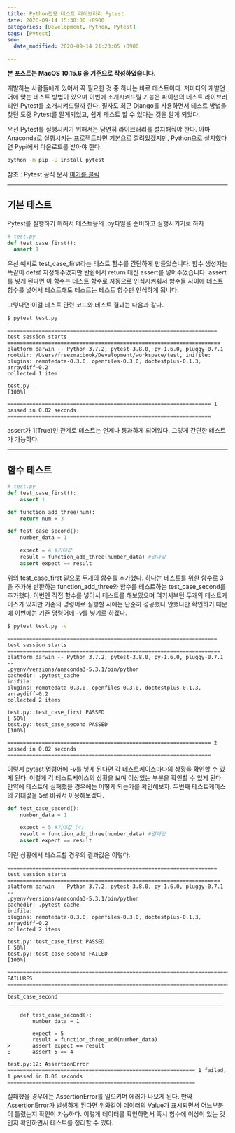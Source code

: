 ```yaml
---
title: Python전용 테스트 라이브러리 Pytest
date: 2020-09-14 15:30:00 +0900
categories: [Development, Python, Pytest]
tags: [Pytest]
seo:
  date_modified: 2020-09-14 21:23:05 +0900

---
```




**본 포스트는 MacOS 10.15.6 을 기준으로 작성하였습니다.**

개발하는 사람들에게 있어서 꼭 필요한 것 중 하나는 바로 테스트이다. 저마다의 개발언어에 맞는 테스트 방법이 있으며 이번에 소개시켜드릴 기능은 파이썬의 테스트 라이브러리인 Pytest를 소개시켜드릴까 한다. 필자도 최근 Django를 사용하면서 테스트 방법을 찾던 도중 Pytest를 알게되었고, 쉽게 테스트 할 수 있다는 것을 알게 되었다.

우선 Pytest를 실행시키기 위해서는 당연히 라이브러리를 설치해줘야 한다. 아마 Anaconda로 실행시키는 프로젝트라면 기본으로 깔려있겠지만, Python으로 설치했다면 Pypi에서 다운로드를 받아야 한다.

```sh
python -m pip -U install pytest
```

참조 : Pytest 공식 문서 [여기를 클릭](https://docs.pytest.org/en/latest/contents.html)

------

## 기본 테스트

Pytest를 실행하기 위해서 테스트용의 .py파일을 준비하고 실행시키기로 하자

```python
# test.py
def test_case_first():
  assert 1
```

우선 예시로 test_case_first라는 테스트 함수를 간단하게 만들었습니다. 함수 생성자는 똑같이 def로 지정해주었지만 반환에서 return 대신 assert를 넣어주었습니다. assert를 넣게 된다면 이 함수는 테스트 함수로 자동으로 인식시켜줘서 함수들 사이에 테스트 함수를 넣어서 테스트해도 테스트는 테스트 함수만 인식하게 됩니다.

그렇다면 이걸 테스트 관련 코드와 테스트 결과는 다음과 같다.

```sh
$ pytest test.py
```

```
=================================================================== test session starts ====================================================================
platform darwin -- Python 3.7.2, pytest-3.8.0, py-1.6.0, pluggy-0.7.1
rootdir: /Users/freezmacbook/Development/workspace/test, inifile:
plugins: remotedata-0.3.0, openfiles-0.3.0, doctestplus-0.1.3, arraydiff-0.2
collected 1 item                                                                                                                                           

test.py .                                                                                                                                            [100%]

================================================================= 1 passed in 0.02 seconds =================================================================
```

assert가 1(True)인 관계로 테스트는 언제나 통과하게 되어있다. 그렇게 간단한 테스트가 가능하다.

------

## 함수 테스트

```python
# test.py
def test_case_first():
    assert 1

def function_add_three(num):
    return num + 3

def test_case_second():
    number_data = 1

    expect = 4 #기대값
    result = function_add_three(number_data) #결과값
    assert expect == result
```

 위의 test_case_first 밑으로 두개의 함수를 추가했다. 하나는 테스트를 위한 함수로 3을 추가해 반환하는 function_add_three와 함수를 테스트하는 test_case_second를 추가했다. 이번엔 직접 함수를 넣어서 테스트를 해보았으며 여기서부턴 두개의 테스트케이스가 있지만 기존의 명령어로 실행할 시에는 단순히 성공했나 안했나만 확인하기 때문에 이번에는 기존 명령어에 *-v*를 넣기로 하겠다.

```sh
$ pytest test.py -v
```

```
=================================================================== test session starts ====================================================================
platform darwin -- Python 3.7.2, pytest-3.8.0, py-1.6.0, pluggy-0.7.1 -- 
.pyenv/versions/anaconda3-5.3.1/bin/python
cachedir: .pytest_cache
inifile:
plugins: remotedata-0.3.0, openfiles-0.3.0, doctestplus-0.1.3, arraydiff-0.2
collected 2 items                                                                                                                                          

test.py::test_case_first PASSED                                                                                                                      [ 50%]
test.py::test_case_second PASSED                                                                                                                     [100%]

================================================================= 2 passed in 0.02 seconds =================================================================
```

이렇게 pytest 명령어에 *-v*를 넣게 된다면 각 테스트케이스마다의 상황을 확인할 수 있게 된다. 이렇게 각 테스트케이스의 상황을 보며 이상있는 부분을 확인할 수 있게 된다. 만약에 테스트에 실패했을 경우에는 어떻게 되는가를 확인해보자. 두번째 테스트케이스의 기대값을 5로 바꿔서 이용해보겠다.

```python
def test_case_second():
    number_data = 1

    expect = 5 #기대값 (4)
    result = function_add_three(number_data) #결과값
    assert expect == result
```

이런 상황에서 테스트할 경우의 결과값은 이렇다.

```
=================================================================== test session starts ====================================================================
platform darwin -- Python 3.7.2, pytest-3.8.0, py-1.6.0, pluggy-0.7.1 -- 
.pyenv/versions/anaconda3-5.3.1/bin/python
cachedir: .pytest_cache
inifile:
plugins: remotedata-0.3.0, openfiles-0.3.0, doctestplus-0.1.3, arraydiff-0.2
collected 2 items                                                                                                                                          

test.py::test_case_first PASSED                                                                                                                      [ 50%]
test.py::test_case_second FAILED                                                                                                                     [100%]

========================================================================= FAILURES =========================================================================
_____________________________________________________________________ test_case_second _____________________________________________________________________

    def test_case_second():
        number_data = 1
    
        expect = 5
        result = function_three_add(number_data)
>       assert expect == result
E       assert 5 == 4

test.py:12: AssertionError
============================================================ 1 failed, 1 passed in 0.06 seconds ============================================================
```

실패했을 경우에는 AssertionError를 일으키며 에러가 나오게 된다. 만약 AssertionError가 발생하게 된다면 위와같이 데이터의 Value가 표시되면서 어느부분이 틀렸는지 확인이 가능하다. 이렇게 데이터를 확인하면서 혹시 함수에 이상이 있는 것인지 확인하면서 테스트를 정리할 수 있다.